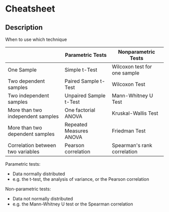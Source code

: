 # Cheatsheet

## Description

When to use which technique

|                                     | Parametric Tests            | Nonparametric Tests          |
|-------------------------------------|-----------------------------|------------------------------|
| One Sample                          | Simple t-Test               | Wilcoxon test for one sample |
| Two dependent samples               | Paired Sample t-Test        | Wilcoxon Test                |
| Two independent samples             | Unpaired Sample t-Test      | Mann-Whitney U Test          |
| More than two independent samples   | One factorial ANOVA         | Kruskal-Wallis Test          |
| More than two dependent samples     | Repeated Measures ANOVA     | Friedman Test                |
| Correlation between two variables   | Pearson correlation         | Spearman's rank correlation  |

Parametric tests:

- Data normally distributed
- e.g. the t-test, the analysis of variance, or the Pearson correlation

Non-parametric tests:

- Data not normally distributed
- e.g. the Mann-Whitney U test or the Spearman correlation
